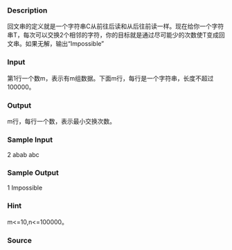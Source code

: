 
### Description
回文串的定义就是一个字符串C从前往后读和从后往前读一样。现在给你一个字符串T，每次可以交换2个相邻的字符，你的目标就是通过尽可能少的次数使T变成回文串。如果无解，输出“Impossible”
### Input
第1行一个数m，表示有m组数据。下面m行，每行是一个字符串，长度不超过100000。

### Output
m行，每行一个数，表示最小交换次数。
### Sample Input
2
abab
abc


### Sample Output
1
Impossible 
### Hint
m<=10,n<=100000。
### Source
